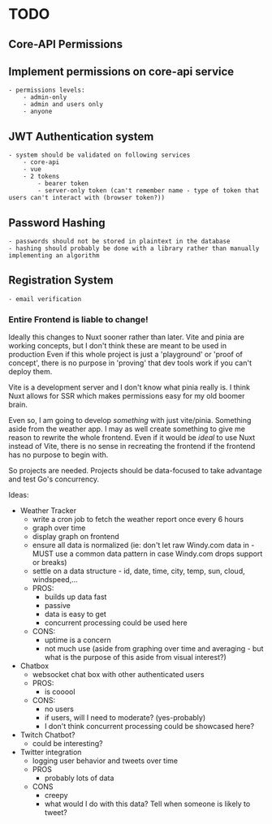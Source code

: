 # TODO

## Core-API Permissions

## Implement permissions on core-api service 
    - permissions levels:
        - admin-only
        - admin and users only
        - anyone

## JWT Authentication system
    - system should be validated on following services
        - core-api
        - vue
        - 2 tokens
            - bearer token
            - server-only token (can't remember name - type of token that users can't interact with (browser token?))

## Password Hashing
    - passwords should not be stored in plaintext in the database
    - hashing should probably be done with a library rather than manually implementing an algorithm

## Registration System
    - email verification

### Entire Frontend is liable to change!
Ideally this changes to Nuxt sooner rather than later.
Vite and pinia are working concepts, but I don't think these are meant to be used in production
Even if this whole project is just a 'playground' or 'proof of concept',
there is no purpose in 'proving' that dev tools work if you can't deploy them.

Vite is a development server and I don't know what pinia really is. I think Nuxt allows for SSR which
makes permissions easy for my old boomer brain.

Even so, I am going to develop _something_ with just vite/pinia. Something aside from the weather app.
I may as well create something to give me reason to rewrite the whole frontend. Even if it would be _ideal_ to
use Nuxt instead of Vite, there is no sense in recreating the frontend if the frontend has no purpose to begin with.

So projects are needed. Projects should be data-focused to take advantage and test Go's concurrency.

Ideas:
- Weather Tracker
  - write a cron job to fetch the weather report once every 6 hours
  - graph over time
  - display graph on frontend
  - ensure all data is normalized (ie: don't let raw Windy.com data in - MUST use a common data pattern in case Windy.com drops support or breaks)
  - settle on a data structure - id, date, time, city, temp, sun, cloud, windspeed,...
  - PROS:
    - builds up data fast
    - passive
    - data is easy to get
    - concurrent processing could be used here
  - CONS:
    - uptime is a concern
    - not much use (aside from graphing over time and averaging - but what is the purpose of this aside from visual interest?)
- Chatbox
  - websocket chat box with other authenticated users
  - PROS:
    - is cooool
  - CONS:
    - no users
    - if users, will I need to moderate? (yes-probably)
    - I don't think concurrent processing could be showcased here?
- Twitch Chatbot?
  - could be interesting?
- Twitter integration
  - logging user behavior and tweets over time
  - PROS
    - probably lots of data
  - CONS
    - creepy
    - what would I do with this data?  Tell when someone is likely to tweet?
